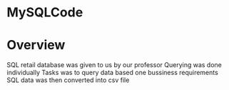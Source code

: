 # MySQLCode
# Overview
SQL retail database was given to us by our professor
Querying was done individually
Tasks was to query data based one bussiness requirements
SQL data was then converted into csv file


